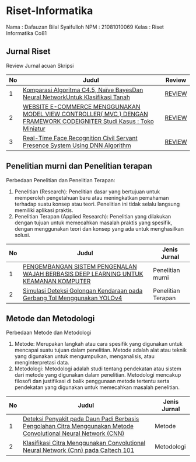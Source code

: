 # Riset-Informatika
Nama  : Dafauzan Bilal Syaifulloh
NPM   : 21081010069
Kelas : Riset Informatika Co81

## Jurnal Riset
Review Jurnal acuan Skripsi

| No | Judul                                              | Review          |
|----|----------------------------------------------------|-------------------|
| 1  | [Komparasi Algoritma C4.5, Naïve BayesDan Neural NetworkUntuk Klasifikasi Tanah](https://ejournal.bsi.ac.id/ejurnal/index.php/ji/article/view/1002/pdf)                | [REVIEW](https://docs.google.com/document/d/1ZUaCx5jq4nZahIRmKF6b5C9LCRBW3sxLBTZfEQT6gL4/edit?usp=sharing) |
| 2  | [WEBSITE E-COMMERCE MENGGUNAKAN MODEL VIEW CONTROLLER( MVC ) DENGAN FRAMEWORK CODEIGNITER Studi Kasus : Toko Miniatur](https://ojs.amikom.ac.id/index.php/dasi/article/view/225/210)  | [REVIEW](https://docs.google.com/document/d/1ztK7Wa93OUKeI0I35jT2Li0Qbq7rfaIrHP7tUMVEQPk/edit?usp=sharing)    |
| 3  | [Real-Time Face Recognition Civil Servant Presence System Using DNN Algorithm](https://jurnal.ugm.ac.id/ijccs/article/view/77026)  | [REVIEW](https://docs.google.com/document/d/1RMUS3vNSaqSSOo47JGIlKFsvivweZy8KoWAcSxycv-0/edit?usp=sharing)    |

## Penelitian murni dan Penelitian terapan

Perbedaan Penelitian dan Penelitian Terapan:

1. Penelitian (Research): Penelitian dasar yang bertujuan untuk memperoleh pengetahuan baru atau meningkatkan pemahaman terhadap suatu konsep atau teori. Penelitian ini tidak selalu langsung memiliki aplikasi praktis.
2. Penelitian Terapan (Applied Research): Penelitian yang dilakukan dengan tujuan untuk memecahkan masalah praktis yang spesifik, dengan menggunakan teori dan konsep yang ada untuk menghasilkan solusi.

| No | Judul                                              | Jenis Jurnal          |
|----|----------------------------------------------------|-------------------|
| 1  | [PENGEMBANGAN SISTEM PENGENALAN WAJAH BERBASIS DEEP LEARNING UNTUK KEAMANAN KOMPUTER](https://journal.universitaspahlawan.ac.id/index.php/jrpp/article/view/26787)                | Penelitian murni |
| 2  | [Simulasi Deteksi Golongan Kendaraan pada Gerbang Tol Menggunakan YOLOv4](https://ejurnal.umri.ac.id/index.php/coscitech/article/view/3928)  | Penelitian Terapan    |

## Metode dan Metodologi

Perbedaan Metode dan Metodologi

1. Metode: Merupakan langkah atau cara spesifik yang digunakan untuk mencapai suatu tujuan dalam penelitian. Metode adalah alat atau teknik yang digunakan untuk mengumpulkan, menganalisis, atau menginterpretasi data.
2. Metodologi: Metodologi adalah studi tentang pendekatan atau sistem dari metode yang digunakan dalam penelitian. Metodologi mencakup filosofi dan justifikasi di balik penggunaan metode tertentu serta pendekatan yang digunakan untuk memecahkan masalah penelitian.

| No | Judul                                              | Jenis Jurnal          |
|----|----------------------------------------------------|-------------------|
| 1  | [Deteksi Penyakit pada Daun Padi Berbasis Pengolahan Citra Menggunakan Metode Convolutional Neural Network (CNN) ](https://pdfs.semanticscholar.org/98ef/fac749872b34e9862ecd5e3e557853d50c86.pdf)                | Metode |
| 2  | [Klasifikasi Citra Menggunakan Convolutional Neural Network (Cnn) pada Caltech 101](https://ejurnal.its.ac.id/index.php/teknik/article/viewFile/15696/2553) | Metodologi|
